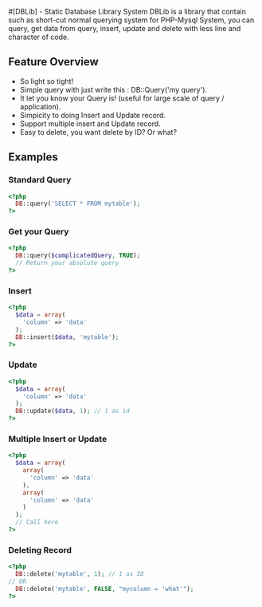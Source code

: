 #[DBLib] - Static Database Library System
DBLib is a library that contain such as short-cut normal querying system for PHP-Mysql System, you can query, get data from query, insert, update and delete with less line and character of code.

## Feature Overview

- So light so tight!
- Simple query with just write this : DB::Query('my query').
- It let you know your Query is! (useful for large scale of query / application).
- Simpicity to doing Insert and Update record.
- Support multiple insert and Update record.
- Easy to delete, you want delete by ID? Or what?

## Examples

### Standard Query
```php
<?php
  DB::query('SELECT * FROM mytable');
?>
```

### Get your Query
```php
<?php
  DB::query($complicatedQuery, TRUE);
  // Return your absolute query
?>
```

### Insert
```php
<?php
  $data = array(
    'column' => 'data'
  );
  DB::insert($data, 'mytable');
?>
```

### Update
```php
<?php
  $data = array(
    'column' => 'data'
  );
  DB::update($data, 1); // 1 as id
?>
```

### Multiple Insert or Update
```php
<?php
  $data = array(
    array(
      'column' => 'data'
    ),
    array(
      'column' => 'data'
    )
  );
  // Call here
?>
```

### Deleting Record
```php
<?php
  DB::delete('mytable', 1); // 1 as ID
// OR
  DB::delete('mytable', FALSE, "mycolumn = 'what'");
?>
```
